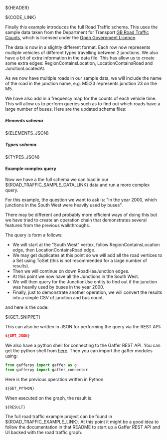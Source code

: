 ${HEADER}

${CODE_LINK}

Finally this example introduces the full Road Traffic schema. This uses the sample data taken from the Department for Transport [GB Road Traffic Counts](http://data.dft.gov.uk/gb-traffic-matrix/Raw_count_data_major_roads.zip), which is licensed under the [Open Government Licence](http://www.nationalarchives.gov.uk/doc/open-government-licence/version/3/).

The data is now in a slightly different format. Each row now represents multiple vehicles of different types travelling between 2 junctions. We also have a bit of extra information in the data file. This has allow us to create some extra edges: RegionContainsLocation, LocationContainsRoad and JunctionLocatedAt.

As we now have multiple roads in our sample data, we will include the name of the road in the junction name, e.g. M5:23 represents junction 23 on the M5.

We have also add in a frequency map for the counts of each vehicle time. This will allow us to perform queries such as to find out which roads have a large number of buses. 
Here are the updated schema files:

##### Elements schema
${ELEMENTS_JSON}


##### Types schema
${TYPES_JSON}


#### Example complex query
Now we have a the full schema we can load in our ${ROAD_TRAFFIC_SAMPLE_DATA_LINK} data and run a more complex query.

For this example, the question we want to ask is: "In the year 2000, which junctions in the South West were heavily used by buses".

There may be different and probably more efficient ways of doing this but we have tried to create an operation chain that demonstrates several features from the previous walkthroughs. 

The query is form a follows:

- We will start at the "South West" vertex, follow RegionContainsLocation edge, then LocationContainsRoad edge. 
- We may get duplicates at this point so we will add all the road vertices to a Set using ToSet (this is not recommended for a large number of results).
- Then we will continue on down RoadHasJunction edges.
- At this point we now have all the Junctions in the South West.
- We will then query for the JunctionUse entity to find out if the junction was heavily used by buses in the year 2000.
- Finally, just to demonstrate another operation, we will convert the results into a simple CSV of junction and bus count.

and here is the code:

${GET_SNIPPET}

This can also be written in JSON for performing the query via the REST API:

```json
${GET_JSON}
```

We also have a python shell for connecting to the Gaffer REST API. You can 
get the python shell from [here](https://github.com/gchq/gaffer-tools/tree/master/python-shell).
Then you can import the gaffer modules using:

```python
from gafferpy import gaffer as g
from gafferpy import gaffer_connector
```

Here is the previous operation written in Python.

```python
${GET_PYTHON}
```


When executed on the graph, the result is:

```
${RESULT}
```

The full road traffic example project can be found in ${ROAD_TRAFFIC_EXAMPLE_LINK}. 
At this point it might be a good idea to follow the documentation in that README to start up a Gaffer REST API and UI backed with the road traffic graph.